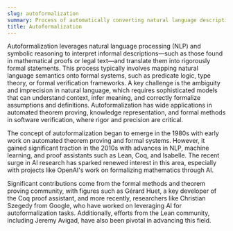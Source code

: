 ```yaml
---
slug: autoformalization
summary: Process of automatically converting natural language descriptions or informal mathematical ideas into formal mathematical or logical expressions using AI.
title: Autoformalization
---
```


Autoformalization leverages natural language processing (NLP) and symbolic reasoning to interpret informal descriptions—such as those found in mathematical proofs or legal text—and translate them into rigorously formal statements. This process typically involves mapping natural language semantics onto formal systems, such as predicate logic, type theory, or formal verification frameworks. A key challenge is the ambiguity and imprecision in natural language, which requires sophisticated models that can understand context, infer meaning, and correctly formalize assumptions and definitions. Autoformalization has wide applications in automated theorem proving, knowledge representation, and formal methods in software verification, where rigor and precision are critical.

The concept of autoformalization began to emerge in the 1980s with early work on automated theorem proving and formal systems. However, it gained significant traction in the 2010s with advances in NLP, machine learning, and proof assistants such as Lean, Coq, and Isabelle. The recent surge in AI research has sparked renewed interest in this area, especially with projects like OpenAI's work on formalizing mathematics through AI.

Significant contributions come from the formal methods and theorem proving community, with figures such as Gérard Huet, a key developer of the Coq proof assistant, and more recently, researchers like Christian Szegedy from Google, who have worked on leveraging AI for autoformalization tasks. Additionally, efforts from the Lean community, including Jeremy Avigad, have also been pivotal in advancing this field.
